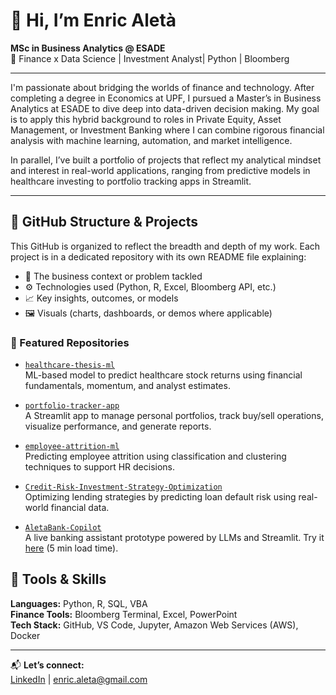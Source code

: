 # 👋 Hi, I’m Enric Aletà  
**MSc in Business Analytics @ ESADE**  
📍 Finance x Data Science | Investment Analyst| Python | Bloomberg

---

I'm passionate about bridging the worlds of finance and technology. After completing a degree in Economics at UPF, I pursued a Master’s in Business Analytics at ESADE to dive deep into data-driven decision making. My goal is to apply this hybrid background to roles in Private Equity, Asset Management, or Investment Banking where I can combine rigorous financial analysis with machine learning, automation, and market intelligence.

In parallel, I’ve built a portfolio of projects that reflect my analytical mindset and interest in real-world applications, ranging from predictive models in healthcare investing to portfolio tracking apps in Streamlit.

---

## 📂 GitHub Structure & Projects

This GitHub is organized to reflect the breadth and depth of my work. Each project is in a dedicated repository with its own README file explaining:

- 📌 The business context or problem tackled  
- ⚙️ Technologies used (Python, R, Excel, Bloomberg API, etc.)  
- 📈 Key insights, outcomes, or models  
- 🖼️ Visuals (charts, dashboards, or demos where applicable)  

### 🔗 Featured Repositories

- [`healthcare-thesis-ml`](https://github.com/EnricAleta/healthcare-thesis-ml)  
  ML-based model to predict healthcare stock returns using financial fundamentals, momentum, and analyst estimates.

- [`portfolio-tracker-app`](https://github.com/EnricAleta/portfolio-tracker-app)  
  A Streamlit app to manage personal portfolios, track buy/sell operations, visualize performance, and generate reports.

- [`employee-attrition-ml`](https://github.com/EnricAleta/employee-attrition-ml)  
  Predicting employee attrition using classification and clustering techniques to support HR decisions.

- [`Credit-Risk-Investment-Strategy-Optimization`](https://github.com/EnricAleta/Credit-Risk-Investment-Strategy-Optimization)  
  Optimizing lending strategies by predicting loan default risk using real-world financial data.

- [`AletaBank-Copilot`](https://github.com/EnricAleta/AletaBank-Copilot)  
  A live banking assistant prototype powered by LLMs and Streamlit. Try it [here](https://banking-copilot.onrender.com) (5 min load time).


## 🧰 Tools & Skills
**Languages:** Python, R, SQL, VBA  
**Finance Tools:** Bloomberg Terminal, Excel, PowerPoint  
**Tech Stack:** GitHub, VS Code, Jupyter, Amazon Web Services (AWS), Docker  

---

📬 **Let’s connect:**  
[LinkedIn](https://www.linkedin.com/in/enricaletacumellas/) | enric.aleta@gmail.com




<!--
**EnricAleta/EnricAleta** is a ✨ _special_ ✨ repository because its `README.md` (this file) appears on your GitHub profile.

Here are some ideas to get you started:

- 🔭 I’m currently working on ...
- 🌱 I’m currently learning ...
- 👯 I’m looking to collaborate on ...
- 🤔 I’m looking for help with ...
- 💬 Ask me about ...
- 📫 How to reach me: ...
- 😄 Pronouns: ...
- ⚡ Fun fact: ...
-->
